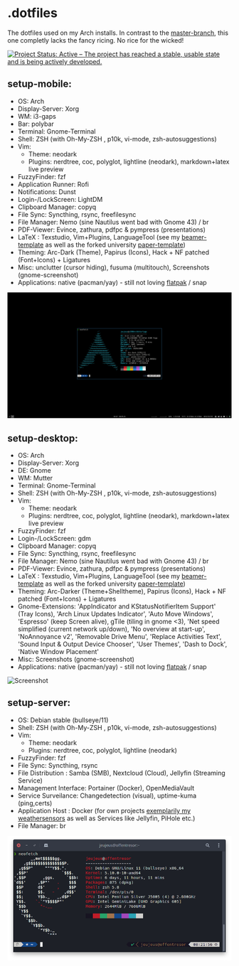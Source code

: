 # .dotfiles
The dotfiles used on my Arch installs. 
In contrast to the [master-branch](https://github.com/JeuJeus/.dotfiles/blob/master/README.md), this one completly lacks the fancy ricing. No rice for the wicked!

[![Project Status: Active – The project has reached a stable, usable state and is being actively developed.](https://www.repostatus.org/badges/latest/active.svg)](https://www.repostatus.org/#active)

## setup-mobile:
- OS: Arch
- Display-Server: Xorg
- WM: i3-gaps
- Bar: polybar
- Terminal: Gnome-Terminal
- Shell: ZSH (with Oh-My-ZSH , p10k, vi-mode, zsh-autosuggestions)
- Vim: 
    - Theme: neodark
    - Plugins: nerdtree, coc, polyglot, lightline (neodark), markdown+latex live preview
- FuzzyFinder: fzf
- Application Runner: Rofi
- Notifications: Dunst
- Login-/LockScreen: LightDM
- Clipboard Manager: copyq
- File Sync: Syncthing, rsync, freefilesync
- File Manager: Nemo (sine Nautilus went bad with Gnome 43) / br
- PDF-Viewer: Evince, zathura, pdfpc & pympress (presentations)
- LaTeX : Texstudio, Vim+Plugins, LanguageTool (see my [beamer-template](https://github.com/JeuJeus/latex-beamer-template-fhdw) as well as the forked university [paper-template](https://github.com/JeuJeus/latex-thesis-template-fhdw))
- Theming: Arc-Dark (Theme), Papirus (Icons), Hack + NF patched (Font+Icons) + Ligatures
- Misc: unclutter (cursor hiding), fusuma (multitouch), Screenshots (gnome-screenshot)
- Applications: native (pacman/yay) - still not loving [flatpak](https://flatkill.org/) / snap 

![Screenshot](https://raw.githubusercontent.com/JeuJeus/.dotfiles/noRice/Screenshots/Screenshot%20from%202021-05-04%2016-37-59.png)

## setup-desktop:
- OS: Arch
- Display-Server: Xorg
- DE: Gnome
- WM: Mutter
- Terminal: Gnome-Terminal
- Shell: ZSH (with Oh-My-ZSH , p10k, vi-mode, zsh-autosuggestions)
- Vim: 
    - Theme: neodark
    - Plugins: nerdtree, coc, polyglot, lightline (neodark), markdown+latex live preview
- FuzzyFinder: fzf
- Login-/LockScreen: gdm
- Clipboard Manager: copyq
- File Sync: Syncthing, rsync, freefilesync
- File Manager: Nemo (sine Nautilus went bad with Gnome 43) / br
- PDF-Viewer: Evince, zathura, pdfpc & pympress (presentations)
- LaTeX : Texstudio, Vim+Plugins, LanguageTool (see my [beamer-template](https://github.com/JeuJeus/latex-beamer-template-fhdw) as well as the forked university [paper-template](https://github.com/JeuJeus/latex-thesis-template-fhdw))
- Theming: Arc-Darker (Theme+Shelltheme), Papirus (Icons), Hack + NF patched (Font+Icons) + Ligatures
- Gnome-Extensions: 'AppIndicator and KStatusNotifierItem Support' (Tray Icons), 'Arch Linux Updates Indicator', 'Auto Move Windows', 'Espresso' (keep Screen alive), gTile (tiling in gnome <3), 'Net speed simplified (current network up/down), 'No overview at start-up', 'NoAnnoyance v2', 'Removable Drive Menu', 'Replace Activities Text', 'Sound Input & Output Device Chooser', 'User Themes', 'Dash to Dock', 'Native Window Placement'
- Misc: Screenshots (gnome-screenshot)
- Applications: native (pacman/yay) - still not loving [flatpak](https://flatkill.org/) / snap 

![Screenshot](https://raw.githubusercontent.com/JeuJeus/.dotfiles/noRice/Screenshots/Screenshot%20from%202022-01-18%2008-23-39.png)


## setup-server:
- OS: Debian stable (bullseye/11)
- Shell: ZSH (with Oh-My-ZSH , p10k, vi-mode, zsh-autosuggestions)
- Vim: 
    - Theme: neodark
    - Plugins: nerdtree, coc, polyglot, lightline (neodark)
- FuzzyFinder: fzf
- File Sync: Syncthing, rsync
- File Distribution : Samba (SMB), Nextcloud (Cloud), Jellyfin (Streaming Service)
- Management Interface: Portainer (Docker), OpenMediaVault
- Service Surveilance: Changedetection (visual), uptime-kuma (ping,certs)
- Application Host : Docker (for own projects [exemplarily my weathersensors](https://github.com/JeuJeus/weathersensors) as well as Services like Jellyfin, PiHole etc.)
- File Manager: br

![Screenshot](https://raw.githubusercontent.com/JeuJeus/.dotfiles/1fedbcb93cf9c74129fb07eb3e8b252d56b3f4e1/Screenshots/Screenshot%20from%202022-01-18%2008-22-07.png)

